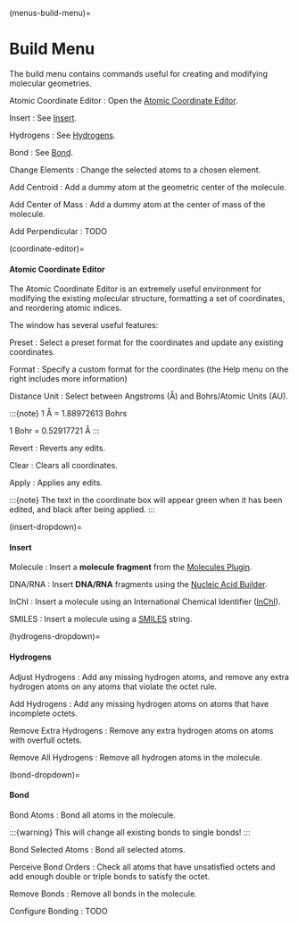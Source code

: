 (menus-build-menu)=

# Build Menu

The build menu contains commands useful for creating and modifying molecular geometries.

Atomic Coordinate Editor
: Open the [Atomic Coordinate Editor](coordinate-editor).

Insert
: See [Insert](insert-dropdown).

Hydrogens
: See [Hydrogens](hydrogens-dropdown).

Bond
: See [Bond](bond-dropdown).

Change Elements
: Change the selected atoms to a chosen element.

Add Centroid
: Add a dummy atom at the geometric center of the molecule.

Add Center of Mass
: Add a dummy atom at the center of mass of the molecule.

Add Perpendicular
: TODO

(coordinate-editor)=
#### Atomic Coordinate Editor

The Atomic Coordinate Editor is an extremely useful environment for modifying the existing molecular structure, formatting a set of coordinates, and reordering atomic indices.

The window has several useful features:

Preset
: Select a preset format for the coordinates and update any existing coordinates.

Format
: Specify a custom format for the coordinates (the Help menu on the right includes more information)

Distance Unit
: Select between Angstroms (Å) and Bohrs/Atomic Units (AU).

:::{note}
1 Å = 1.88972613 Bohrs

1 Bohr = 0.52917721 Å
:::

Revert
: Reverts any edits.

Clear
: Clears all coordinates.

Apply
: Applies any edits.

:::{note}
The text in the coordinate box will appear green when it has been edited, and black after being applied.
:::

(insert-dropdown)=
#### Insert

Molecule
: Insert a **molecule fragment** from the [Molecules Plugin](extensions-plugins-menu).

DNA/RNA
: Insert **DNA/RNA** fragments using the [Nucleic Acid Builder](nucleic-acid-builder).

InChI
: Insert a molecule using an International Chemical Identifier ([InChI](https://www.inchi-trust.org/)).

SMILES
: Insert a molecule using a [SMILES](https://www.daylight.com/dayhtml/doc/theory/theory.smiles.html) string.

(hydrogens-dropdown)=
#### Hydrogens

Adjust Hydrogens
: Add any missing hydrogen atoms, and remove any extra hydrogen atoms on any atoms that violate the octet rule.

Add Hydrogens
: Add any missing hydrogen atoms on atoms that have incomplete octets.

Remove Extra Hydrogens
: Remove any extra hydrogen atoms on atoms with overfull octets.

Remove All Hydrogens
: Remove all hydrogen atoms in the molecule.

(bond-dropdown)=
#### Bond

Bond Atoms
: Bond all atoms in the molecule.

:::{warning}
This will change all existing bonds to single bonds!
:::

Bond Selected Atoms
: Bond all selected atoms.

Perceive Bond Orders
: Check all atoms that have unsatisfied octets and add enough double or triple bonds to satisfy the octet.

Remove Bonds
: Remove all bonds in the molecule.

Configure Bonding
: TODO